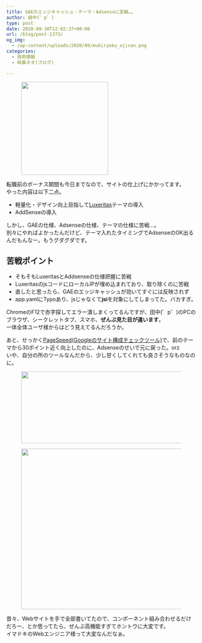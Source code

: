 ```yaml
---
title: GAEのエッジキャッシュ・テーマ・Adsenseに苦戦…。
author: 田中(゜p゜)
type: post
date: 2020-09-30T12:02:37+00:00
url: /blog/post-1373/
og_img:
  - /wp-content/uploads/2020/09/mukiryoku_ojisan.png
categories:
  - 技術情報
  - 時事ネタ(ブログ)

---
```

<div class="wp-block-image">
  <figure class="aligncenter size-large is-resized"><img loading="lazy" src="/wp-content/uploads/2020/09/mukiryoku_ojisan.png" alt="" class="wp-image-1196" width="230" height="246" srcset="https://tmp-net.biz/wp-content/uploads/2020/09/mukiryoku_ojisan.png 747w, https://tmp-net.biz/wp-content/uploads/2020/09/mukiryoku_ojisan-280x300.png 280w" sizes="(max-width: 230px) 100vw, 230px" /></figure>
</div>

転職前のボーナス期間も今日までなので、サイトの仕上げにかかってます。  
やった内容は以下二点。

  * 軽量化・デザイン向上目指して<a rel="noreferrer noopener" href="https://thk.kanzae.net/wp/" target="_blank">Luxeritas</a>テーマの導入
  * AddSenseの導入

しかし、GAEの仕様、Adsenseの仕様、テーマの仕様に苦戦…。  
別々にやればよかったんだけど、テーマ入れたタイミングでAdsenseのOK出るんだもんなー。もうグダグダです。

## 苦戦ポイント

  * そもそもLuxeritasとAddsenseの仕様把握に苦戦
  * LuxeritasのjsコードにローカルIPが埋め込まれており、取り除くのに苦戦
  * 直したと思ったら、GAEのエッジキャッシュが効いてすぐには反映されず
  * app.yamlにTypoあり、jsじゃなくて**jsi**を対象にしてしまってた。バカすぎ。

ChromeのF12で赤字探してエラー潰しまくってるんですが、田中(゜p゜)のPCのブラウザ、シークレットタブ、スマホ、**ぜんぶ見た目が違います**。  
一体全体ユーザ様からはどう見えてるんだろうか。  
  
あと、せっかく[PageSpeed(Googleのサイト構成チェックツール)][1]で、前のテーマから30ポイント近く向上したのに、Adsenseのせいで元に戻った。orz  
いや、自分の所のツールなんだから、少し甘くしてくれても良さそうなものなのに。

<div class="wp-block-image">
  <figure class="aligncenter size-large is-resized"><img loading="lazy" src="/wp-content/uploads/2020/09/image-45.png" alt="" class="wp-image-1374" width="538" height="190" srcset="https://tmp-net.biz/wp-content/uploads/2020/09/image-45.png 749w, https://tmp-net.biz/wp-content/uploads/2020/09/image-45-300x106.png 300w" sizes="(max-width: 538px) 100vw, 538px" /></figure>
</div>

<div class="wp-block-image">
  <figure class="aligncenter size-large is-resized"><img loading="lazy" src="/wp-content/uploads/2020/09/image-47.png" alt="" class="wp-image-1376" width="544" height="425" srcset="https://tmp-net.biz/wp-content/uploads/2020/09/image-47.png 735w, https://tmp-net.biz/wp-content/uploads/2020/09/image-47-300x234.png 300w" sizes="(max-width: 544px) 100vw, 544px" /></figure>
</div>

昔々、Webサイトを手で全部書いてたので、コンポーネント組み合わせるだけだろー、とか思ってたら、ぜんぶ高機能すぎてホントウに大変です。  
イマドキのWebエンジニア様って大変なんだなぁ。

 [1]: https://developers.google.com/speed/pagespeed/insights/?hl=JA